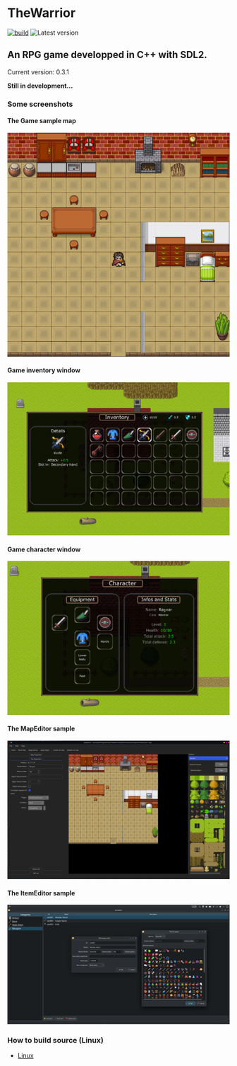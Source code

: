 # TheWarrior

[![build](https://github.com/jeremydumais/TheWarrior/actions/workflows/cmake.yml/badge.svg)](https://github.com/jeremydumais/TheWarrior/actions/workflows/cmake.yml)
![Latest version](https://img.shields.io/badge/latest_version-0.3.1-brightgreen)

## An RPG game developped in C++ with SDL2.

Current version: 0.3.1

**Still in development...**

### Some screenshots

#### The Game sample map
![Game Sample 1](https://raw.githubusercontent.com/jeremydumais/TheWarrior/medias/SampleMap1.png)

#### Game inventory window
![Game Sample 1](https://raw.githubusercontent.com/jeremydumais/TheWarrior/medias/GameInventoryWindow.png)

#### Game character window
![Game Sample 1](https://raw.githubusercontent.com/jeremydumais/TheWarrior/medias/GameCharacterWindow.png)


#### The MapEditor sample
![MapEditor Sample 1](https://raw.githubusercontent.com/jeremydumais/TheWarrior/medias/MapEditor1.png)

#### The ItemEditor sample
![ItemEditor Sample 1](https://raw.githubusercontent.com/jeremydumais/TheWarrior/medias/ItemEditor1.png)

### How to build source (Linux)

- [Linux](https://github.com/jeremydumais/TheWarrior/wiki/How-to-build-The-Warrior-from-source-in-Linux)
